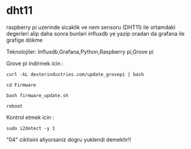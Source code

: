 # dht11

raspberry pi uzerinde sicaklik ve nem sensoru (DHT11) ile ortamdaki degerleri alip daha sonra bunlari influxdb ye yazip oradan da grafana ile grafige dökme

Teknolojiler: Influxdb,Grafana,Python,Raspberry pi,Grove pi

Grove pi indirmek icin :

```curl -kL dexterindustries.com/update_grovepi | bash```

```cd Firmware```

```bash firmware_update.sh```

```reboot```

Kontrol etmek icin :

`sudo i2detect -y 1`

"04" ciktisini aliyorsaniz dogru yuklendi demektir!!



